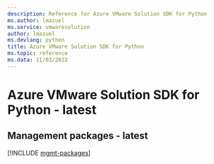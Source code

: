 ```yaml
---
description: Reference for Azure VMware Solution SDK for Python
ms.author: lmazuel
ms.service: vmwaresolution
author: lmazuel
ms.devlang: python
title: Azure VMware Solution SDK for Python
ms.topic: reference
ms.data: 11/03/2022
---
```

# Azure VMware Solution SDK for Python - latest

## Management packages - latest
[!INCLUDE [mgmt-packages](vmware-solution-mgmt-index.md)]